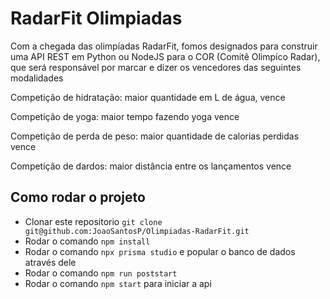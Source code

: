 # RadarFit Olimpiadas

Com a chegada das olimpíadas RadarFit, fomos designados para construir uma API REST em Python ou NodeJS para o COR (Comitê Olimpíco Radar), que será responsável por marcar e dizer os vencedores das seguintes modalidades

Competição de hidratação: maior quantidade em L de água, vence

Competição de yoga: maior tempo fazendo yoga vence

Competição de perda de peso: maior quantidade de calorias perdidas vence

Competição de dardos: maior distância entre os lançamentos vence

## Como rodar o projeto

- Clonar este repositorio `git clone git@github.com:JoaoSantosP/Olimpiadas-RadarFit.git`
- Rodar o comando `npm install`
- Rodar o comando `npx prisma studio` e popular o banco de dados através dele
- Rodar o comando `npm run poststart`
- Rodar o comando `npm start` para iniciar a api
